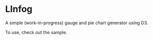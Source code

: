 LInfog
======

A simple (work-in-progress) gauge and pie chart generator using D3.

To use, check out the sample.
